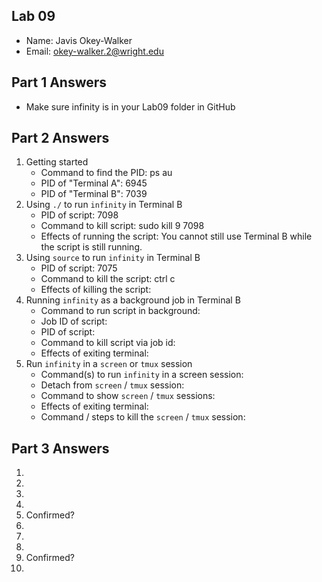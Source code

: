 ## Lab 09

- Name: Javis Okey-Walker
- Email: okey-walker.2@wright.edu

## Part 1 Answers

- Make sure infinity is in your Lab09 folder in GitHub

## Part 2 Answers

1. Getting started
   - Command to find the PID: ps au
   - PID of "Terminal A": 6945
   - PID of "Terminal B": 7039
2. Using `./` to run `infinity` in Terminal B
   - PID of script: 7098
   - Command to kill script: sudo kill 9 7098
   - Effects of running the script: You cannot still use Terminal B while the script is still running.
3. Using `source` to run `infinity` in Terminal B
   - PID of script: 7075
   - Command to kill the script: ctrl c
   - Effects of killing the script:
4. Running `infinity` as a background job in Terminal B
   - Command to run script in background:
   - Job ID of script:
   - PID of script:
   - Command to kill script via job id:
   - Effects of exiting terminal:
5. Run `infinity` in a `screen` or `tmux` session
   - Command(s) to run `infinity` in a screen session:
   - Detach from `screen` / `tmux` session:
   - Command to show `screen` / `tmux` sessions:
   - Effects of exiting terminal:
   - Command / steps to kill the `screen` / `tmux` session:

## Part 3 Answers

1.
2.
3.
4.
5. Confirmed?
6.
7.
8.
9. Confirmed?
10.
